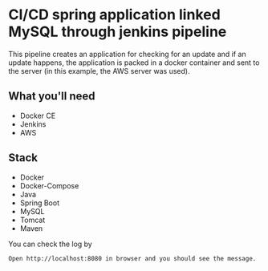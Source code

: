 # CI/CD spring application linked MySQL through jenkins pipeline

This pipeline creates an application for checking for an update and if an update happens, the application is packed in a docker container and sent to the server (in this example, the AWS server was used).

## What you'll need
- Docker CE
- Jenkins
- AWS

## Stack
- Docker
- Docker-Compose
- Java
- Spring Boot
- MySQL
- Tomcat
- Maven

You can check the log by
~~~
Open http://localhost:8080 in browser and you should see the message.
